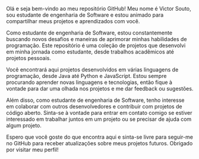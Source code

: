 Olá e seja bem-vindo ao meu repositório GitHub! Meu nome é Victor Souto, sou estudante de engenharia de Software e estou animado para compartilhar meus projetos e aprendizados com você.

Como estudante de engenharia de Software, estou constantemente buscando novos desafios e maneiras de aprimorar minhas habilidades de programação. Este repositório é uma coleção de projetos que desenvolvi em minha jornada como estudante, desde trabalhos acadêmicos até projetos pessoais.

Você encontrará aqui projetos desenvolvidos em várias linguagens de programação, desde Java até Python e JavaScript. Estou sempre procurando aprender novas linguagens e tecnologias, então fique à vontade para dar uma olhada nos projetos e me dar feedback ou sugestões.

Além disso, como estudante de engenharia de Software, tenho interesse em colaborar com outros desenvolvedores e contribuir com projetos de código aberto. Sinta-se à vontade para entrar em contato comigo se estiver interessado em trabalhar juntos em um projeto ou se precisar de ajuda com algum projeto.

Espero que você goste do que encontra aqui e sinta-se livre para seguir-me no GitHub para receber atualizações sobre meus projetos futuros. Obrigado por visitar meu  perfil!
